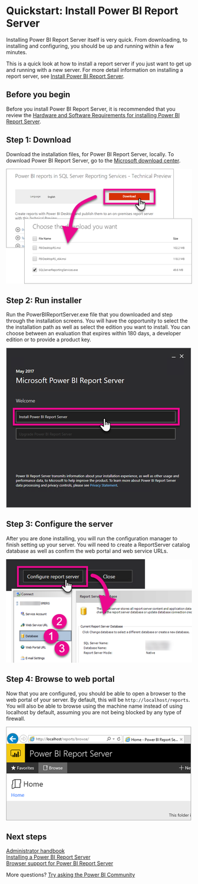 <properties
   pageTitle="Quickstart: Install Power BI Report Server"
   description="Installing Power BI Reports Server itself is very quick. From downloading, to installing and configuring, you should be up and running within a few minutes."
   services="powerbi"
   documentationCenter=""
   authors="guyinacube"
   manager="erikre"
   backup=""
   editor=""
   tags=""
   qualityFocus="no"
   qualityDate=""/>

<tags
   ms.service="powerbi"
   ms.devlang="NA"
   ms.topic="article"
   ms.tgt_pltfrm="NA"
   ms.workload="powerbi"
   ms.date="05/10/2017"
   ms.author="asaxton"/>

# Quickstart: Install Power BI Report Server

Installing Power BI Report Server itself is very quick. From downloading, to installing and configuring, you should be up and running within a few minutes.

This is a quick look at how to install a report server if you just want to get up and running with a new server. For more detail information on installing a report server, see [Install Power BI Report Server](reportserver-install-report-server.md).

## Before you begin

Before you install Power BI Report Server, it is recommended that you review the [Hardware and Software Requirements for installing Power BI Report Server](reportserver-system-requirements.md).

## Step 1: Download

Download the installation files, for Power BI Report Server, locally. To download Power BI Report Server, go to the [Microsoft download center](https://go.microsoft.com/fwlink/?linkid=839351).

![Download Power BI Report Server](media/reportserver-quickstart-install-report-server/download-pbireportserver.png)

## Step 2: Run installer

Run the PowerBIReportServer.exe file that you downloaded and step through the installation screens. You will have the opportunity to select the the installation path as well as select the edition you want to install. You can choose between an evaluation that expires within 180 days, a developer edition or to provide a product key.

![Install Power BI Report Server](media/reportserver-quickstart-install-report-server/pbireportserver-install.png)

## Step 3: Configure the server

After you are done installing, you will run the configuration manager to finish setting up your server. You will need to create a ReportServer catalog database as well as confirm the web portal and web service URLs.

![Configure Power BI Report Server](media/reportserver-quickstart-install-report-server/pbireportserver-configure.png)

## Step 4: Browse to web portal

Now that you are configured, you should be able to open a browser to the web portal of your server. By default, this will be `http://localhost/reports`. You will also be able to browse using the machine name instead of using localhost by default, assuming you are not being blocked by any type of firewall.

![Power BI Report Server web portal](media/reportserver-quickstart-install-report-server/web-portal.png)

## Next steps

[Administrator handbook](reportserver-admin-handbook-overview.md)  
[Installing a Power BI Report Server](reportserver-install-report-server.md)  
[Browser support for Power BI Report Server](reportserver-browser-support.md)

More questions? [Try asking the Power BI Community](https://community.powerbi.com/)